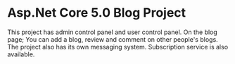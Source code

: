 # Asp.Net Core 5.0 Blog Project
 This project has admin control panel and user control panel. On the blog page; You can add a blog, review and comment on other people's blogs. The project also has its own messaging system. Subscription service is also available.
